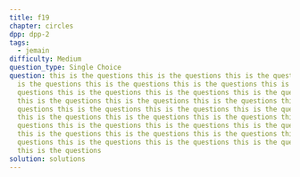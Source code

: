 ```yaml
---
title: f19
chapter: circles
dpp: dpp-2
tags:
  - jemain
difficulty: Medium
question_type: Single Choice
question: this is the questions this is the questions this is the questions this
  is the questions this is the questions this is the questions this is the
  questions this is the questions this is the questions this is the questions
  this is the questions this is the questions this is the questions this is the
  questions this is the questions this is the questions this is the questions
  this is the questions this is the questions this is the questions this is the
  questions this is the questions this is the questions this is the questions
  this is the questions this is the questions this is the questions this is the
  questions this is the questions this is the questions this is the questions
  this is the questions
solution: solutions
---
```

